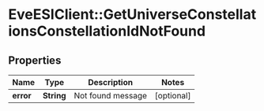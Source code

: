 # EveESIClient::GetUniverseConstellationsConstellationIdNotFound

## Properties
Name | Type | Description | Notes
------------ | ------------- | ------------- | -------------
**error** | **String** | Not found message | [optional] 


